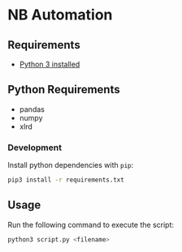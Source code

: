 # NB Automation

## Requirements

* [Python 3 installed](https://www.python.org/downloads/)

## Python Requirements
* pandas
* numpy
* xlrd


### Development
Install python dependencies with `pip`:

```bash
pip3 install -r requirements.txt
```

## Usage


Run the following command to execute the script:

```bash
python3 script.py <filename>
```
